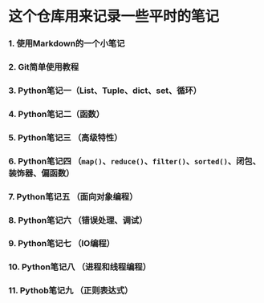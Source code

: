 # 这个仓库用来记录一些平时的笔记
### 1. 使用Markdown的一个小笔记
### 2. Git简单使用教程
### 3. Python笔记一（List、Tuple、dict、set、循环）
### 4. Python笔记二（函数）
### 5. Python笔记三 （高级特性）
### 6. Python笔记四 （`map()`、`reduce()`、`filter()`、`sorted()`、闭包、装饰器、偏函数）
### 7. Python笔记五 （面向对象编程）
### 8. Python笔记六 （错误处理、调试）
### 9. Python笔记七 （IO编程）
### 10. Python笔记八 （进程和线程编程）
### 11. Pythob笔记九  （正则表达式）